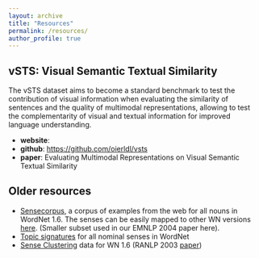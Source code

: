 ```yaml
---
layout: archive
title: "Resources"
permalink: /resources/
author_profile: true
---
```


## vSTS: Visual Semantic Textual Similarity
The vSTS dataset aims to become a standard benchmark to test the contribution of visual information when evaluating the similarity of sentences and the quality of multimodal representations, allowing to test the complementarity of visual and textual information for improved language understanding.

- **website**: [](https://oierldl.github.io/vsts/)
- **github**: https://github.com/oierldl/vsts
- **paper**: Evaluating Multimodal Representations on Visual Semantic Textual Similarity

## Older resources
- [Sensecorpus](http://ixa2.si.ehu.eus/ixa-z-resources/sensecorpus/), a corpus of examples from the web for all nouns in WordNet 1.6. The senses can be easily mapped to other WN versions [here](http://www.lsi.upc.es/~nlp/tools/mapping.html). (Smaller subset used in our EMNLP 2004 paper here).
- [Topic signatures](http://ixa.si.ehu.eus/Ixa/resources/sensecorpus) for all nominal senses in WordNet
- [Sense Clustering](http://ixa2.si.ehu.eus/eneko/senseclustering2003.tgz) data for WN 1.6 (RANLP 2003 [paper](http://ixa.si.ehu.eus/Ixa/Argitalpenak/Artikuluak/1059533082/publikoak/agirre-lopez-clustering-ranlp-final.pdf))

